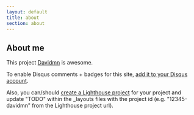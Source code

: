 ```yaml
---
layout: default
title: about
section: about
---
```

## About me


This project <a href="http://github.com//davidmn">Davidmn</a> is awesome.

To enable Disqus comments + badges for this site, [add it to your Disqus account](http://disqus.com/add/).

Also, you can/should [create a Lighthouse project](http://.lighthouseapp.com/projects/new) for your project and update "TODO" within the _layouts files with the project id (e.g. "12345-davidmn" from the Lighthouse project url).